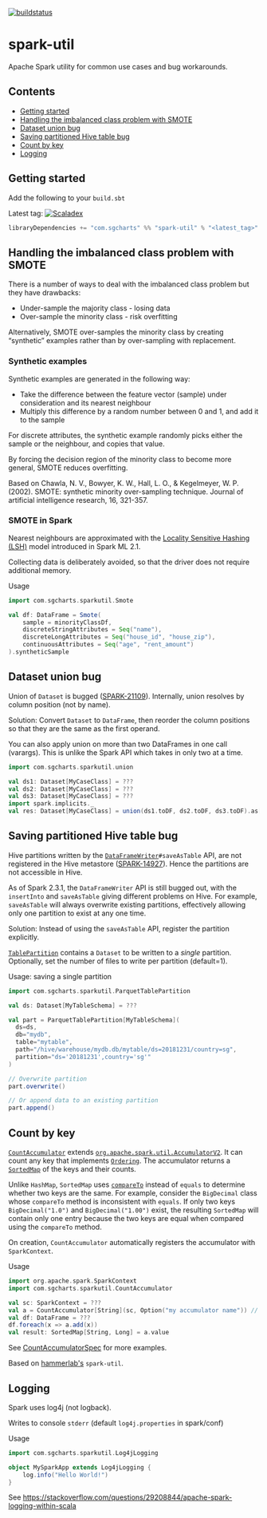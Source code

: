 [![buildstatus](https://travis-ci.org/seahrh/spark-util.svg?branch=master)](https://travis-ci.org/seahrh/spark-util)

# spark-util
Apache Spark utility for common use cases and bug workarounds.

Contents
---------
- [Getting started](#getting-started)
- [Handling the imbalanced class problem with SMOTE](#handling-the-imbalanced-class-problem-with-smote)
- [Dataset union bug](#dataset-union-bug)
- [Saving partitioned Hive table bug](#saving-partitioned-hive-table-bug)
- [Count by key](#count-by-key)
- [Logging](#logging)
## Getting started
Add the following to your `build.sbt`

Latest tag: [![Scaladex](https://index.scala-lang.org/seahrh/spark-util/latest.svg)](https://index.scala-lang.org/seahrh/spark-util)
```scala
libraryDependencies += "com.sgcharts" %% "spark-util" % "<latest_tag>"
```
## Handling the imbalanced class problem with SMOTE
There is a number of ways to deal with the imbalanced class problem
but they have drawbacks:
- Under-sample the majority class - losing data
- Over-sample the minority class - risk overfitting

Alternatively, SMOTE over-samples the minority class by creating “synthetic” examples
rather than by over-sampling with replacement.

### Synthetic examples
Synthetic examples are generated in the following way:
- Take the difference between the feature vector (sample) under consideration and its nearest neighbour
- Multiply this difference by a random number between 0 and 1, and add it to the sample

For discrete attributes, the synthetic example randomly picks either the sample or the neighbour, and copies that value.

By forcing the decision region of the minority class to become more general,
SMOTE reduces overfitting.

Based on Chawla, N. V., Bowyer, K. W., Hall, L. O., & Kegelmeyer, W. P. (2002).
SMOTE: synthetic minority over-sampling technique. Journal of artificial intelligence research, 16, 321-357.

### SMOTE in Spark
Nearest neighbours are approximated with the [Locality Sensitive Hashing (LSH)](https://spark.apache.org/docs/latest/api/scala/index.html#org.apache.spark.ml.feature.BucketedRandomProjectionLSH) model introduced in Spark ML 2.1.

Collecting data is deliberately avoided, so that the driver does not require additional memory.

Usage
```scala
import com.sgcharts.sparkutil.Smote

val df: DataFrame = Smote(
    sample = minorityClassDf,
    discreteStringAttributes = Seq("name"),
    discreteLongAttributes = Seq("house_id", "house_zip"),
    continuousAttributes = Seq("age", "rent_amount")
).syntheticSample
```

## Dataset union bug
Union of `Dataset` is bugged ([SPARK-21109](https://issues.apache.org/jira/browse/SPARK-21109)). Internally, union resolves by column position (not by name). 

Solution: Convert `Dataset` to `DataFrame`, then reorder the column positions so that they are the same as the first operand.

You can also apply union on more than two DataFrames in one call (varargs). This is unlike the Spark API which takes in only two at a time.

```scala
import com.sgcharts.sparkutil.union

val ds1: Dataset[MyCaseClass] = ???
val ds2: Dataset[MyCaseClass] = ???
val ds3: Dataset[MyCaseClass] = ???
import spark.implicits._
val res: Dataset[MyCaseClass] = union(ds1.toDF, ds2.toDF, ds3.toDF).as[MyCaseClass]
```
## Saving partitioned Hive table bug
Hive partitions written by the [`DataFrameWriter`](https://spark.apache.org/docs/2.2.0/api/scala/index.html#org.apache.spark.sql.DataFrameWriter)`#saveAsTable` API, are not registered in the Hive metastore ([SPARK-14927](https://issues.apache.org/jira/browse/SPARK-14927)). Hence the partitions are not accessible in Hive. 

As of Spark 2.3.1, the `DataFrameWriter` API is still bugged out, with the `insertInto` and `saveAsTable` giving different problems on Hive. For example, `saveAsTable` will always overwrite existing partitions, effectively allowing only one partition to exist at any one time. 

Solution: Instead of using the `saveAsTable` API, register the partition explicitly.

[`TablePartition`](src/main/scala/com/sgcharts/sparkutil/TablePartition.scala) contains a `Dataset` to be written to a *single* partition. Optionally, set the number of files to write per partition (default=1).

Usage: saving a single partition
```scala
import com.sgcharts.sparkutil.ParquetTablePartition

val ds: Dataset[MyTableSchema] = ???

val part = ParquetTablePartition[MyTableSchema](
  ds=ds,
  db="mydb",
  table="mytable",
  path="/hive/warehouse/mydb.db/mytable/ds=20181231/country=sg",
  partition="ds='20181231',country='sg'"
)

// Overwrite partition
part.overwrite()

// Or append data to an existing partition
part.append()

```

## Count by key
[`CountAccumulator`](src/main/scala/com/sgcharts/sparkutil/CountAccumulator.scala) extends [`org.apache.spark.util.AccumulatorV2`](https://spark.apache.org/docs/2.2.0/api/java/org/apache/spark/util/AccumulatorV2.html). It can count any key that implements [`Ordering`](http://www.scala-lang.org/api/2.12.0/scala/math/Ordering.html). The accumulator returns a [`SortedMap`](http://www.scala-lang.org/api/2.12.3/scala/collection/immutable/SortedMap.html) of the keys and their counts.

Unlike `HashMap`, `SortedMap` uses [`compareTo`](https://docs.oracle.com/javase/8/docs/api/java/lang/Comparable.html) instead of `equals` to determine whether two keys are the same. For example, consider the `BigDecimal` class whose `compareTo` method is inconsistent with `equals`. If only two keys `BigDecimal("1.0")` and `BigDecimal("1.00")` exist, the resulting `SortedMap` will contain only one entry because the two keys are equal when compared using the `compareTo` method. 

On creation, `CountAccumulator` automatically registers the accumulator with `SparkContext`.

Usage
```scala
import org.apache.spark.SparkContext
import com.sgcharts.sparkutil.CountAccumulator

val sc: SparkContext = ???
val a = CountAccumulator[String](sc, Option("my accumulator name")) // Counting String keys
val df: DataFrame = ???
df.foreach(x => a.add(x))
val result: SortedMap[String, Long] = a.value
```
See [CountAccumulatorSpec](src/test/scala/com/sgcharts/sparkutil/CountAccumulatorSpec.scala) for more examples.

Based on [hammerlab's](https://github.com/hammerlab/spark-util) `spark-util`.
## Logging
Spark uses log4j (not logback).

Writes to console `stderr` (default `log4j.properties` in spark/conf)

Usage
```scala
import com.sgcharts.sparkutil.Log4jLogging

object MySparkApp extends Log4jLogging {
    log.info("Hello World!")
}
```
See https://stackoverflow.com/questions/29208844/apache-spark-logging-within-scala
